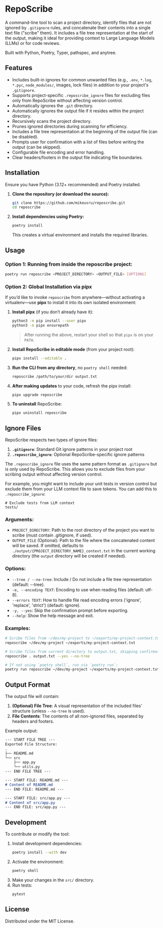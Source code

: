 # RepoScribe

A command-line tool to scan a project directory, identify files that are not ignored by `.gitignore` rules, and concatenate their contents into a single text file ("scribe" them). It includes a file tree representation at the start of the output, making it ideal for providing context to Large Language Models (LLMs) or for code reviews.

Built with Python, Poetry, Typer, pathspec, and anytree.

## Features

* Includes built-in ignores for common unwanted files (e.g., `.env`, `*.log`, `*.pyc`, `node_modules/`, images, lock files) in addition to your project's `.gitignore`.
* Supports project-specific `.reposcribe_ignore` files for excluding files only from RepoScribe without affecting version control.
* Automatically ignores the `.git` directory.
* Automatically ignores the output file if it resides within the project directory.
* Recursively scans the project directory.
* Prunes ignored directories during scanning for efficiency.
* Includes a file tree representation at the beginning of the output file (can be disabled).
* Prompts user for confirmation with a list of files before writing the output (can be skipped).
* Configurable file encoding and error handling.
* Clear headers/footers in the output file indicating file boundaries.


## Installation

Ensure you have Python (3.12+ recommended) and Poetry installed.

1.  **Clone the repository (or download the source):**
    ```bash
    git clone https://github.com/mikeusru/reposcribe.git
    cd reposcribe
    ```

2.  **Install dependencies using Poetry:**
    ```bash
    poetry install
    ```
    This creates a virtual environment and installs the required libraries.

## Usage

### Option 1: Running from inside the reposcribe project:
```bash
poetry run reposcribe <PROJECT_DIRECTORY> <OUTPUT_FILE> [OPTIONS]
```
### Option 2: Global Installation via pipx

If you’d like to invoke `reposcribe` from anywhere—without activating a virtualenv—use **pipx** to install it into its own isolated environment:

1. **Install pipx** (if you don’t already have it):
   ```bash
   python3 -m pip install --user pipx
   python3 -m pipx ensurepath
   ```
   > After running the above, restart your shell so that `pipx` is on your `PATH`.

2. **Install RepoScribe in editable mode** (from your project root):
   ```bash
   pipx install --editable .
   ```

3. **Run the CLI from any directory**, no `poetry shell` needed:
   ```bash
   reposcribe /path/to/your/dir output.txt
   ```

4. **After making updates** to your code, refresh the pipx install:
   ```bash
   pipx upgrade reposcribe
   ```

5. **To uninstall** RepoScribe:
   ```bash
   pipx uninstall reposcribe
   ```

## Ignore Files

RepoScribe respects two types of ignore files:

1. **`.gitignore`**: Standard Git ignore patterns in your project root
2. **`.reposcribe_ignore`**: Optional RepoScribe-specific ignore patterns

The `.reposcribe_ignore` file uses the same pattern format as `.gitignore` but is only used by RepoScribe. This allows you to exclude files from your scribing output without affecting version control.

For example, you might want to include your unit tests in version control but exclude them from your LLM context file to save tokens. You can add this to `.reposcribe_ignore`:

```
# Exclude tests from LLM context
tests/
```

### Arguments:

* `PROJECT_DIRECTORY`: Path to the root directory of the project you want to scribe (must contain .gitignore, if used).
* `OUTPUT_FILE` (Optional): Path to the file where the concatenated content will be saved. If omitted, defaults to `./output/{PROJECT_DIRECTORY_NAME}_context.txt` in the current working directory (the `output` directory will be created if needed).
### Options:

* `--tree / --no-tree`: Include / Do not include a file tree representation (default: --tree).
* `-e, --encoding TEXT`: Encoding to use when reading files (default: utf-8).
* `--errors TEXT`: How to handle file read encoding errors ('ignore', 'replace', 'strict') (default: ignore).
* `-y, --yes`: Skip the confirmation prompt before exporting.
* `--help`: Show the help message and exit.

### Examples:

```bash
# Scribe files from ~/dev/my-project to ~/exports/my-project-context.txt
reposcribe ~/dev/my-project ~/exports/my-project-context.txt

# Scribe files from current directory to output.txt, skipping confirmation and tree
reposcribe . output.txt --yes --no-tree

# If not using `poetry shell`, run via `poetry run`:
poetry run reposcribe ~/dev/my-project ~/exports/my-project-context.txt
```

## Output Format

The output file will contain:

1. **(Optional) File Tree**: A visual representation of the included files' structure (unless `--no-tree` is used).
2. **File Contents**: The contents of all non-ignored files, separated by headers and footers.

Example output:
```markdown
--- START FILE TREE ---
Exported File Structure:
.
├── README.md
└── src
    ├── app.py
    └── utils.py
--- END FILE TREE ---

--- START FILE: README.md ---
# Content of README.md
--- END FILE: README.md ---

--- START FILE: src/app.py ---
# Content of src/app.py
--- END FILE: src/app.py ---
```

## Development

To contribute or modify the tool:

1. Install development dependencies:
    ```bash
    poetry install --with dev
    ```
2. Activate the environment:
    ```bash
    poetry shell
    ```
3. Make your changes in the `src/` directory.
4. Run tests:
    ```bash
    pytest
    ```

## License

Distributed under the MIT License.